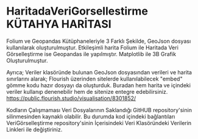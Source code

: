 # HaritadaVeriGorsellestirme KÜTAHYA HARİTASI 
Folium ve Geopandas Kütüphaneleriyle 3 Farklı Şekilde, GeoJson dosyası kullanılarak oluşturulmuştur.
Etkileşimli harita Folium ile Haritada Veri Görselleştirme ise Geopandas ile yapılmıştır. Matplotlib ile 3B Grafik Oluşturulmuştur.

Ayrıca;
Veriler klasöründe bulunan GeoJson dosyasından verileri ve harita sınırlarını alarak;
    Flourish üzerinden sitelerde kullanılabilecek "embed" gömme kodu hazır dosyayı da oluşturduk.
      Buradan hem harita ve içindeki veriler kullanıp denenebilir hem de sitenize entegre edebilirsiniz.
https://public.flourish.studio/visualisation/8301852/

Kodların Çalışmaması Veri Dosyalarının Saklandığı GitHUB repository'sinin silinmesinden kaynaklı olabilir. 
Bu durumda kod içindeki bağlantıları VeriGörselleştirme repository'sinin İçerisindeki Veri Klasöründeki Verilerin Linkleri ile değiştiriniz. 

